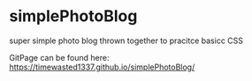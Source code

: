 # simplePhotoBlog
super simple photo blog thrown together to pracitce basicc CSS

GitPage can be found here: https://timewasted1337.github.io/simplePhotoBlog/

